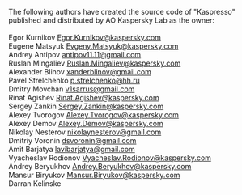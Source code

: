 The following authors have created the source code of "Kaspresso" <br>
published and distributed by AO Kaspersky Lab as the owner: <br><br>
Egor Kurnikov <Egor.Kurnikov@kaspersky.com> <br>
Eugene Matsyuk <Evgeny.Matsyuk@kaspersky.com> <br>
Andrey Antipov <antipov11.11@gmail.com> <br>
Ruslan Mingaliev <Ruslan.Mingaliev@kaspersky.com> <br>
Alexander Blinov <xanderblinov@gmail.com> <br>
Pavel Strelchenko <p.strelchenko@hh.ru> <br>
Dmitry Movchan <v1sarrus@gmail.com> <br>
Rinat Agishev <Rinat.Agishev@kaspersky.com> <br>
Sergey Zankin <Sergey.Zankin@kaspersky.com> <br>
Alexey Tvorogov <Alexey.Tvorogov@kaspersky.com> <br>
Alexey Demov <Alexey.Demov@kaspersky.com> <br>
Nikolay Nesterov <nikolaynesterov@gmail.com> <br>
Dmitriy Voronin <dsvoronin@gmail.com> <br>
Amit Barjatya <lavibarjatya@gmail.com> <br>
Vyacheslav Rodionov <Vyacheslav.Rodionov@kaspersky.com> <br>
Andrey Beryukhov <Andrey.Beryukhov@kaspersky.com> <br>
Mansur Biryukov <Mansur.Biryukov@kaspersky.com> <br>
Darran Kelinske
